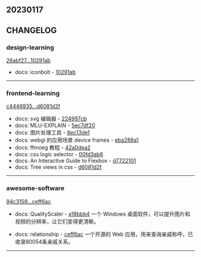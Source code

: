 ## 20230117

## CHANGELOG

### design-learning

[26abf27...10291ab](https://github.com/zhbhun/design-learning/compare/26abf27...10291ab)

* docs: iconbolt - [10291ab](https://github.com/zhbhun/design-learning/commit/10291abe922879472ce7bd6c507392df3c96f670)

---

### frontend-learning

[c4446935...d6081d2f](https://github.com/zhbhun/frontend-learning/compare/c4446935...d6081d2f)

* docs: svg 编辑器 - [224997cb](https://github.com/zhbhun/frontend-learning/commit/224997cbfce783cf682dec9abf28b64cbb9ea83c)
* docs: MLU-EXPLAIN - [5ec7df20](https://github.com/zhbhun/frontend-learning/commit/5ec7df206e5869e0cd18951a5ce35cda7e6414a0)
* docs: 图片处理工具 - [8ec13de1](https://github.com/zhbhun/frontend-learning/commit/8ec13de131000a5ee7a38d5b8058587c4f7ad073)
* docs: webgl 的应用场景 device frames - [eba288a1](https://github.com/zhbhun/frontend-learning/commit/eba288a16adf6fa5924916bb1263b35f81f03b38)
* docs: ffmoeg 教程 - [42a0dea2](https://github.com/zhbhun/frontend-learning/commit/42a0dea21bf7050ab8563963bfb52a4ac63e9be4)
* docs: css logic selector - [00fd3ab6](https://github.com/zhbhun/frontend-learning/commit/00fd3ab648cc7de5174940cd5f420d9016e6ed4d)
*  docs: An Interactive Guide to Flexbox - [d7722101](https://github.com/zhbhun/frontend-learning/commit/d772210146d1a7c97372803af50bb6953dce0a2c)
* docs: Tree views in css - [d6081d2f](https://github.com/zhbhun/frontend-learning/commit/d6081d2f41a899a5a0818d9e9efd207b47faf0b1)

---

### awesome-software

[94c3159...ceff6ac](https://github.com/zhbhun/awesome-software/compare/94c3159...ceff6ac)

* docs: QualityScaler - [a18bbb4](https://github.com/zhbhun/awesome-software/commit/a18bbb45e29e43a1e9743609d1a18cd338e2d9d5)
    一个 Windows 桌面软件，可以提升图片和视频的分辨率，让它们变得更清晰。
    

* docs: relationship - [ceff6ac](https://github.com/zhbhun/awesome-software/commit/ceff6ac6dd3e3408fd75503ad8d4eaede587d125)
    一个开源的 Web 应用，用来查询亲戚称呼，已收录80054条亲戚关系。
    


---

